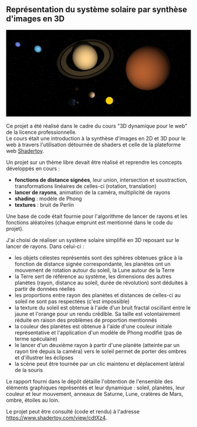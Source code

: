 ## Représentation du système solaire par synthèse d'images en 3D

<img src="apercu.png" width="1000"/>

Ce projet a été réalisé dans le cadre du cours "3D dynamique pour le web" de la licence professionnelle.  
Le cours était une introduction à la synthèse d'images en 2D et 3D pour le web à travers l'utilisation détournée de shaders et celle de la plateforme web [Shadertoy](https://www.shadertoy.com/).

Un projet sur un thème libre devait être réalisé et reprendre les concepts développés en cours :
- **fonctions de distance signées**, leur union, intersection et soustraction, transformations linéaires de celles-ci (rotation, translation)
- **lancer de rayons**, animation de la caméra, multiplicité de rayons
- **shading** : modèle de Phong
- **textures** : bruit de Perlin

Une base de code était fournie pour l'algorithme de lancer de rayons et les fonctions aléatoires (chaque emprunt est mentionné dans le code du projet).

J'ai choisi de réaliser un système solaire simplifié en 3D reposant sur le lancer de rayons. Dans celui-ci :
- les objets célestes représentés sont des sphères obtenues grâce à la fonction de distance signée correspondante, les planètes ont un mouvement de rotation autour du soleil, la Lune autour de la Terre
- la Terre sert de référence au système, les dimensions des autres planètes (rayon, distance au soleil, durée de révolution) sont déduites à partir de données réelles
- les proportions entre rayon des planètes et distances de celles-ci au soleil ne sont pas respectées (c'est impossible)
- la texture du soleil est obtenue à l'aide d'un bruit fractal oscillant entre le jaune et l'orange pour un rendu crédible. Sa taille est volontairement réduite en raison des problèmes de proportion mentionnés
- la couleur des planètes est obtenue à l'aide d'une couleur initiale représentative et l'application d'un modèle de Phong modifié (pas de terme spéculaire)
- le lancer d'un deuxième rayon à partir d'une planète (atteinte par un rayon tiré depuis la caméra) vers le soleil permet de porter des ombres et d'illustrer les éclipses
- la scène peut être tournée par un clic maintenu et déplacement latéral de la souris

Le rapport fourni dans le dépôt détaille l'obtention de l'ensemble des éléments graphiques représentés et leur dynamique : soleil, planètes, leur couleur et leur mouvement, anneaux de Saturne, Lune, cratères de Mars, ombre, étoiles au loin.

Le projet peut être consulté (code et rendu) à l'adresse https://www.shadertoy.com/view/cdtXz4.
